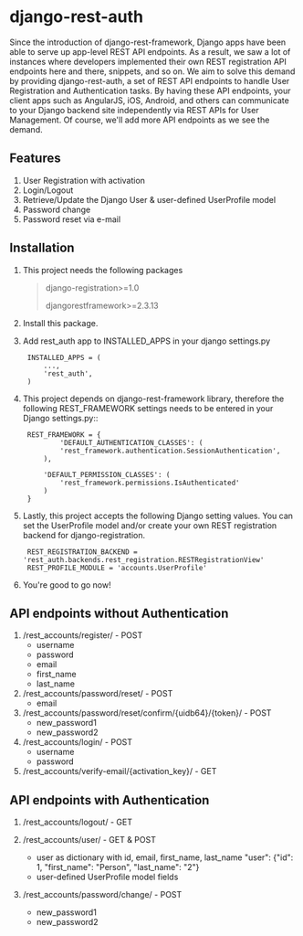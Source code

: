 django-rest-auth
=====

Since the introduction of django-rest-framework, Django apps have been able to serve up app-level REST API endpoints. As a result, we saw a lot of instances where developers implemented their own REST registration API endpoints here and there, snippets, and so on. We aim to solve this demand by providing django-rest-auth, a set of REST API endpoints to handle User Registration and Authentication tasks. By having these API endpoints, your client apps such as AngularJS, iOS, Android, and others can communicate to your Django backend site independently via REST APIs for User Management. Of course, we'll add more API endpoints as we see the demand.

Features
--------
1. User Registration with activation
2. Login/Logout
3. Retrieve/Update the Django User & user-defined UserProfile model
4. Password change
5. Password reset via e-mail

Installation
-----------

1. This project needs the following packages

    > django-registration>=1.0
    >
    > djangorestframework>=2.3.13

2. Install this package.

3. Add rest_auth app to INSTALLED\_APPS in your django settings.py

        INSTALLED_APPS = (
            ...,
            'rest_auth',
        )

4. This project depends on django-rest-framework library, therefore the following REST_FRAMEWORK settings needs to be entered in your Django settings.py::

        REST_FRAMEWORK = {
                'DEFAULT_AUTHENTICATION_CLASSES': (
                'rest_framework.authentication.SessionAuthentication',
            ),

            'DEFAULT_PERMISSION_CLASSES': (
                'rest_framework.permissions.IsAuthenticated'
            )
        }

5. Lastly, this project accepts the following Django setting values. You can set the UserProfile model and/or create your own REST registration backend for django-registration.

        REST_REGISTRATION_BACKEND = 'rest_auth.backends.rest_registration.RESTRegistrationView'
        REST_PROFILE_MODULE = 'accounts.UserProfile'

6. You're good to go now!

API endpoints without Authentication
------------------------------------

1. /rest\_accounts/register/ - POST
    - username
    - password
    - email
    - first\_name
    - last\_name
2. /rest\_accounts/password/reset/ - POST
    - email
3. /rest\_accounts/password/reset/confirm/{uidb64}/{token}/ - POST
    - new\_password1
    - new\_password2
4. /rest\_accounts/login/ - POST
    - username
    - password
5. /rest\_accounts/verify-email/{activation\_key}/ - GET

API endpoints with Authentication
------------------------------------

1. /rest\_accounts/logout/ - GET

2. /rest\_accounts/user/ - GET & POST
    - user as dictionary with id, email, first\_name, last\_name
            "user": {"id": 1, "first_name": "Person", "last_name": "2"}
    - user-defined UserProfile model fields

3. /rest\_accounts/password/change/ - POST
    - new\_password1
    - new\_password2
